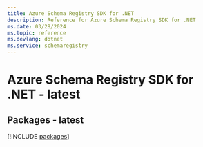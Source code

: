 ```yaml
---
title: Azure Schema Registry SDK for .NET
description: Reference for Azure Schema Registry SDK for .NET
ms.date: 03/28/2024
ms.topic: reference
ms.devlang: dotnet
ms.service: schemaregistry
---
```

# Azure Schema Registry SDK for .NET - latest
## Packages - latest
[!INCLUDE [packages](schema-registry-index.md)]